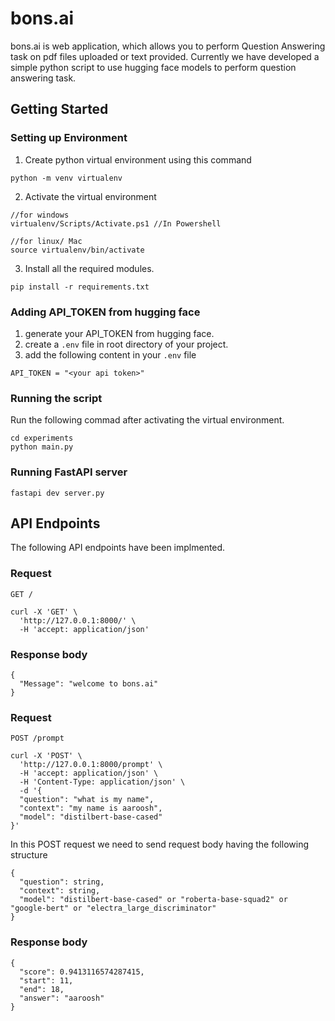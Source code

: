 # bons.ai

bons.ai is web application, which allows you to perform Question Answering task on pdf files uploaded or text provided. Currently we have developed a simple python script to use hugging face models to perform question answering task.

## Getting Started

### Setting up Environment

1. Create python virtual environment using this command

```
python -m venv virtualenv
```

2. Activate the virtual environment

```
//for windows
virtualenv/Scripts/Activate.ps1 //In Powershell

//for linux/ Mac
source virtualenv/bin/activate
```

3. Install all the required modules.

```
pip install -r requirements.txt
```

### Adding API_TOKEN from hugging face

1. generate your API_TOKEN from hugging face.
2. create a `.env` file in root directory of your project.
3. add the following content in your `.env` file

```
API_TOKEN = "<your api token>"
```

### Running the script

Run the following commad after activating the virtual environment.

```
cd experiments
python main.py
```

### Running FastAPI server

```
fastapi dev server.py
```

## API Endpoints

The following API endpoints have been implmented.

### Request

`GET /`

```
curl -X 'GET' \
  'http://127.0.0.1:8000/' \
  -H 'accept: application/json'
```

### Response body

```
{
  "Message": "welcome to bons.ai"
}
```

### Request

`POST /prompt`

```
curl -X 'POST' \
  'http://127.0.0.1:8000/prompt' \
  -H 'accept: application/json' \
  -H 'Content-Type: application/json' \
  -d '{
  "question": "what is my name",
  "context": "my name is aaroosh",
  "model": "distilbert-base-cased"
}'
```

In this POST request we need to send request body having the following structure

```
{
  "question": string,
  "context": string,
  "model": "distilbert-base-cased" or "roberta-base-squad2" or "google-bert" or "electra_large_discriminator"
}
```

### Response body

```
{
  "score": 0.9413116574287415,
  "start": 11,
  "end": 18,
  "answer": "aaroosh"
}
```
